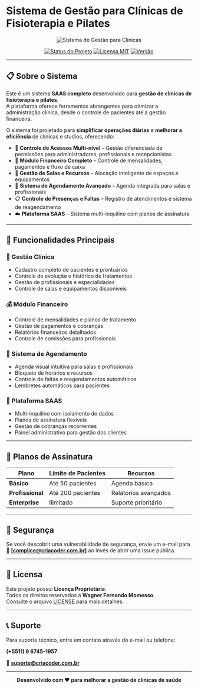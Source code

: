 # Sistema de Gestão para Clínicas de Fisioterapia e Pilates

<p align="center">
  <img src="https://via.placeholder.com/400x200/007bff/ffffff?text=Gestão+Clínica+SAAS" alt="Sistema de Gestão para Clínicas">
</p>

<p align="center">
  <a href="#"><img src="https://img.shields.io/badge/Status-Desenvolvimento%20Ativo-brightgreen" alt="Status do Projeto"></a>
  <a href="#"><img src="https://img.shields.io/badge/Licensa-MIT-blue" alt="Licensa MIT"></a>
  <a href="#"><img src="https://img.shields.io/badge/Versão-1.0.0--beta-success" alt="Versão"></a>
</p>

---

## 📋 Sobre o Sistema

Este é um sistema **SAAS completo** desenvolvido para **gestão de clínicas de fisioterapia e pilates**.  
A plataforma oferece ferramentas abrangentes para otimizar a administração clínica, desde o controle de pacientes até a gestão financeira.

O sistema foi projetado para **simplificar operações diárias** e **melhorar a eficiência** de clínicas e studios, oferecendo:

- 🔑 **Controle de Acessos Multi-nível** – Gestão diferenciada de permissões para administradores, profissionais e recepcionistas
- 💸 **Módulo Financeiro Completo** – Controle de mensalidades, pagamentos e fluxo de caixa
- 🏢 **Gestão de Salas e Recursos** – Alocação inteligente de espaços e equipamentos
- 📆 **Sistema de Agendamento Avançado** – Agenda integrada para salas e profissionais
- 📋 **Controle de Presenças e Faltas** – Registro de atendimentos e sistema de reagendamento
- ☁️ **Plataforma SAAS** – Sistema multi-inquilino com planos de assinatura

---

## 🚀 Funcionalidades Principais

### 🏥 Gestão Clínica
- Cadastro completo de pacientes e prontuários
- Controle de evolução e histórico de tratamentos
- Gestão de profissionais e especialidades
- Controle de salas e equipamentos disponíveis

### 💰 Módulo Financeiro
- Controle de mensalidades e planos de tratamento
- Gestão de pagamentos e cobranças
- Relatórios financeiros detalhados
- Controle de comissões para profissionais

### 📅 Sistema de Agendamento
- Agenda visual intuitiva para salas e profissionais
- Bloqueio de horários e recursos
- Controle de faltas e reagendamentos automáticos
- Lembretes automáticos para pacientes

### 🔐 Plataforma SAAS
- Multi-inquilino com isolamento de dados
- Planos de assinatura flexíveis
- Gestão de cobranças recorrentes
- Painel administrativo para gestão dos clientes

---

## 💼 Planos de Assinatura

| Plano           | Limite de Pacientes | Recursos |
|------------------|----------------------|----------|
| **Básico**        | Até 50 pacientes     | Agenda básica |
| **Profissional**  | Até 200 pacientes    | Relatórios avançados |
| **Enterprise**    | Ilimitado            | Suporte prioritário |

---

## 🔐 Segurança

Se você descobrir uma vulnerabilidade de segurança, envie um e-mail para  
📧 **[complice@criacoder.com.br]** ao invés de abrir uma issue pública.

---

## 📄 Licensa

Este projeto possui **Licença Proprietária**.  
Todos os direitos reservados a **Wagner Fernando Momesso**.  
Consulte o arquivo [LICENSE](./LICENSE.txt) para mais detalhes.

---

## 📞 Suporte

Para suporte técnico, entre em contato através do e-mail ou telefone:  

**(+5511) 9 6745-1957**

📧 **suporte@criacoder.com.br**

---

<p align="center"><strong>Desenvolvido com ❤️ para melhorar a gestão de clínicas de saúde</strong></p>
